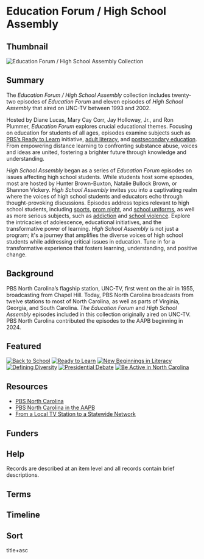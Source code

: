 # Education Forum / High School Assembly

## Thumbnail

![Education Forum / High School Assembly Collection](https://s3.amazonaws.com/americanarchive.org/special-collections/thumbnail_ed-forum-hs-thumbnail.png "Education Forum/High School Assembly Collection")

## Summary

The *Education Forum / High School Assembly* collection includes twenty-two episodes of *Education Forum* and eleven episodes of *High School Assembly* that aired on UNC-TV between 1993 and 2002. 

Hosted by Diane Lucas, Mary Cay Corr, Jay Holloway, Jr., and Ron Plummer, *Education Forum* explores crucial educational themes. Focusing on education for students of all ages, episodes examine subjects such as [PBS’s Ready to Learn](/catalog/cpb-aacip-a6a1cfe30c4) initiative, [adult literacy](/catalog/cpb-aacip-3e22745538a), and [postsecondary education](/catalog/cpb-aacip-b92bbff5989). From empowering distance learning to confronting substance abuse, voices and ideas are united, fostering a brighter future through knowledge and understanding.

*High School Assembly* began as a series of *Education Forum* episodes on issues affecting high school students. While students host some episodes, most are hosted by Hunter Brown-Buxton, Natalie Bullock Brown, or Shannon Vickery. *High School Assembly* invites you into a captivating realm where the voices of high school students and educators echo through thought-provoking discussions. Episodes address topics relevant to high school students, including [sports](/catalog/cpb-aacip-cdfc3b06c5e), [prom night](/catalog/cpb-aacip-0d2557c898c), and [school uniforms](/catalog/cpb-aacip-49245f5c9b6), as well as more serious subjects, such as [addiction](/catalog/cpb-aacip-f675ce5e0fc) and [school violence](/catalog/cpb-aacip-c221e93f72b). Explore the intricacies of adolescence, educational initiatives, and the transformative power of learning. *High School Assembly* is not just a program; it's a journey that amplifies the diverse voices of high school students while addressing critical issues in education. Tune in for a transformative experience that fosters learning, understanding, and positive change.

## Background

PBS North Carolina’s flagship station, UNC-TV, first went on the air in 1955, broadcasting from Chapel Hill. Today, PBS North Carolina broadcasts from twelve stations to most of North Carolina, as well as parts of Virginia, Georgia, and South Carolina. *The Education Forum* and *High School Assembly* episodes included in this collection originally aired on UNC-TV. PBS North Carolina contributed the episodes to the AAPB beginning in 2024. 

## Featured

[![Back to School](https://s3.amazonaws.com/americanarchive.org/special-collections/thumbnail_back-to-school-sq.jpg)](/catalog/cpb-aacip-87d1c9996e6)
[![Ready to Learn](https://s3.amazonaws.com/americanarchive.org/special-collections/thumbnail_ready-to-learn-sq.jpg)](/catalog/cpb-aacip-a6a1cfe30c4)
[![New Beginnings in Literacy](https://s3.amazonaws.com/americanarchive.org/special-collections/thumbnail_literacy2-sq.jpg)](/catalog/cpb-aacip-8da39f13c16)
[![Defining Diversity](https://s3.amazonaws.com/americanarchive.org/special-collections/thumbnail_defining-diversity-sq.jpg)](/catalog/cpb-aacip-0ee4d1867a1)
[![Presidential Debate](https://s3.amazonaws.com/americanarchive.org/special-collections/thumbnail_presidential.jpg)](/catalog/cpb-aacip-39b966ed7b3)
[![Be Active in North Carolina](https://s3.amazonaws.com/americanarchive.org/special-collections/thumbnail_exercise.jpg)](/catalog/cpb-aacip-e50b23b0b2d)

## Resources

- [PBS North Carolina](https://www.pbsnc.org/)
- [PBS North Carolina in the AAPB](/participating-orgs/NCSG55168)
- [From a Local TV Station to a Statewide Network](https://wwwpbsncorg.bento3-staging-live.pbs.org/about/history/)

## Funders

## Help

Records are described at an item level and all records contain brief descriptions. 

## Terms

## Timeline

## Sort

title+asc
